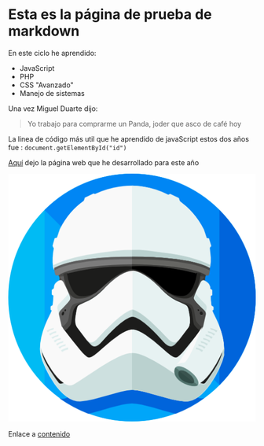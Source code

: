# Esta es la página de prueba de markdown

En este ciclo he aprendido:
* JavaScript
* PHP
* CSS "Avanzado"
* Manejo de sistemas


Una vez Miguel Duarte dijo:

> Yo trabajo para comprarme un Panda, joder que asco de café hoy


La linea de código más util que he aprendido de javaScript estos dos años fue :
`document.getElementById("id")`


[Aquí](https://almostme.giize.com) dejo la página web que he desarrollado para este año

![Logo de mi pagina](./logo.png)


Enlace a [contenido](./contenido.md)
